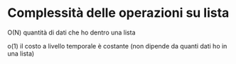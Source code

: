 # Complessità delle operazioni su lista
O(N) quantità di dati che ho dentro una lista

o(1) il costo a livello temporale è costante (non dipende da quanti dati ho in una lista)